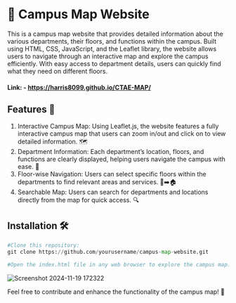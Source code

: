 # 🏫 Campus Map Website
This is a campus map website that provides detailed information about the various departments, their floors, and functions within the campus. Built using HTML, CSS, JavaScript, and the Leaflet library, the website allows users to navigate through an interactive map and explore the campus efficiently. With easy access to department details, users can quickly find what they need on different floors.

#### Link: - https://harris8099.github.io/CTAE-MAP/

## Features 🌟
1. Interactive Campus Map: Using Leaflet.js, the website features a fully interactive campus map that users can zoom in/out and click on to view detailed information. 🗺️
2. Department Information: Each department’s location, floors, and functions are clearly displayed, helping users navigate the campus with ease. 🏢
3. Floor-wise Navigation: Users can select specific floors within the departments to find relevant areas and services. 🏢➡️🏠
4. Searchable Map: Users can search for departments and locations directly from the map for quick access. 🔍

## Installation 🛠️
```python
#Clone this repository:
git clone https://github.com/yourusername/campus-map-website.git

#Open the index.html file in any web browser to explore the campus map. 🌐
```
![Screenshot 2024-11-19 172322](https://github.com/user-attachments/assets/434d2cb4-0b4a-40f5-bcf0-bb81ccef6541)


Feel free to contribute and enhance the functionality of the campus map! 🤝
